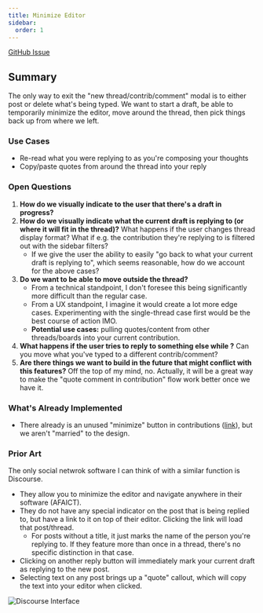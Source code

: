 ```yaml
---
title: Minimize Editor
sidebar:
  order: 1
---
```


[GitHub Issue](https://github.com/BobaBoard/issues/issues/51)

## Summary

The only way to exit the "new thread/contrib/comment" modal is to either post or
delete what's being typed. We want to start a draft, be able to temporarily
minimize the editor, move around the thread, then pick things back up from where
we left.

### Use Cases

- Re-read what you were replying to as you're composing your thoughts
- Copy/paste quotes from around the thread into your reply

### Open Questions

1. **How do we visually indicate to the user that there's a draft in progress?**
2. **How do we visually indicate what the current draft is replying to (or where
   it will fit in the thread)?** What happens if the user changes thread display
   format? What if e.g. the contribution they're replying to is filtered out
   with the sidebar filters?
   - If we give the user the ability to easily "go back to what your current
     draft is replying to", which seems reasonable, how do we account for the
     above cases?
3. **Do we want to be able to move outside the thread?**
   - From a technical standpoint, I don't foresee this being significantly more
     difficult than the regular case.
   - From a UX standpoint, I imagine it would create a lot more edge cases.
     Experimenting with the single-thread case first would be the best course of
     action IMO.
   - **Potential use cases:** pulling quotes/content from other threads/boards
     into your current contribution.
4. **What happens if the user tries to reply to something else while ?** Can you
   move what you've typed to a different contrib/comment?
5. **Are there things we want to build in the future that might conflict with
   this features?** Off the top of my mind, no. Actually, it will be a great way
   to make the "quote comment in contribution" flow work better once we have it.

### What's Already Implemented

- There already is an unused "minimize" button in contributions
  ([link](https://bobaboard-ui.netlify.app/?path=/story/post-editor--editable-with-footer)),
  but we aren't "married" to the design.

### Prior Art

The only social netwrok software I can think of with a similar function is
Discourse.

- They allow you to minimize the editor and navigate anywhere in their software
  (AFAICT).
- They do not have any special indicator on the post that is being replied to,
  but have a link to it on top of their editor. Clicking the link will load that
  post/thread.
  - For posts without a title, it just marks the name of the person you're
    replying to. If they feature more than once in a thread, there's no specific
    distinction in that case.
- Clicking on another reply button will immediately mark your current draft as
  replying to the new post.
- Selecting text on any post brings up a "quote" callout, which will copy the
  text into your editor when clicked.

![Discourse Interface](https://blog.discourse.org/assets/2016/04/discourse-mobile-editor-v15.png)
